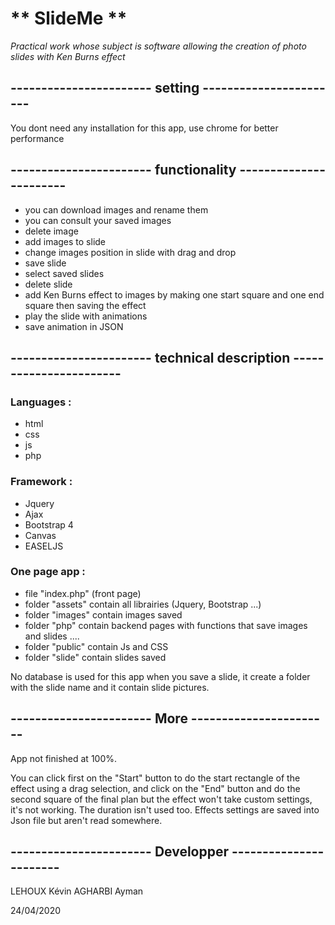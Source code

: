 # ** SlideMe **

_Practical work whose subject is software allowing the creation of photo slides with Ken Burns effect_


## ----------------------- setting -----------------------

You dont need any installation for this app, use chrome for better performance 


## ----------------------- functionality -----------------------

- you can download images and rename them
- you can consult your saved images
- delete image
- add images to slide
- change images position in slide with drag and drop
- save slide 
- select saved slides
- delete slide
- add Ken Burns effect to images by making one start square and one end square then saving the effect
- play the slide with animations
- save animation in JSON


## ----------------------- technical description -----------------------

### Languages :

- html
- css
- js
- php

### Framework :

- Jquery
- Ajax
- Bootstrap 4
- Canvas
- EASELJS

### One page app :
- file "index.php" (front page)
- folder "assets" contain all librairies (Jquery, Bootstrap ...)
- folder "images" contain images saved
- folder "php" contain backend pages with functions that save images and slides ....
- folder "public" contain Js and CSS
- folder "slide" contain slides saved

No database is used for this app when you save a slide, it create a folder with the slide name and it contain slide pictures.

## ----------------------- More -----------------------

App not finished at 100%.


You can click first on the "Start" button to do the start rectangle of the effect using a drag selection, and click on the "End" button and do the second square of the final plan but the effect won't take custom settings, it's not working. The duration isn't used too.
Effects settings are saved into Json file but aren't read somewhere.

## ----------------------- Developper -----------------------

LEHOUX Kévin
AGHARBI Ayman

24/04/2020